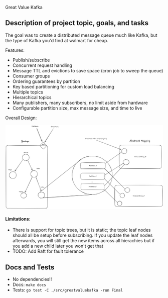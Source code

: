 Great Value Kafka

## Description of project topic, goals, and tasks

The goal was to create a distributed message queue much like Kafka, but the type of Kafka you'd find at walmart for cheap.

Features:

- Publish/subscribe
- Concurrent request handling
- Message TTL and evictions to save space (cron job to sweep the queue)
- Consumer groups
- Ordering guarantees by partition
- Key based partitioning for custom load balancing
- Multiple topics
- Hierarchical topics
- Many publishers, many subscribers, no limit aside from hardware
- Configurable partition size, max message size, and time to live

Overall Design:

![alt text](image.png)

#### Limitations:

- There is support for topic trees, but it is static; the topic leaf nodes should all be setup before subscribing. If you update the leaf nodes afterwards, you will still get the new items across all hierachies but if you add a new child later you won't get that
- TODO: Add Raft for fault tolerance 

## Docs and Tests

- No dependencies!!
- Docs: `make docs`
- Tests: `go test -C ./src/greatvaluekafka -run Final`
